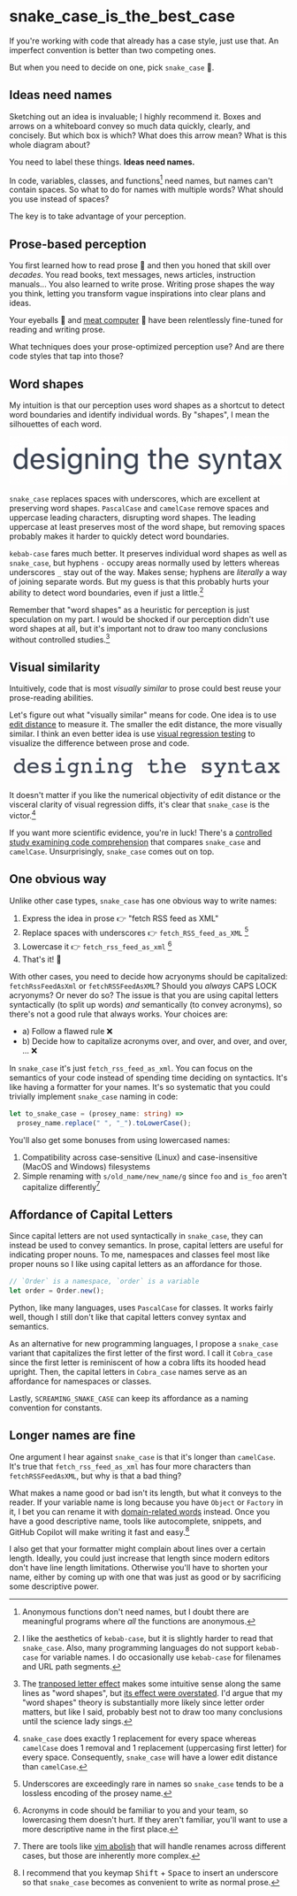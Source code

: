 # snake_case_is_the_best_case

If you're working with code that already has a case style, just use that.
An imperfect convention is better than two competing ones.

But when you need to decide on one, pick `snake_case` 🐍.

## Ideas need names

Sketching out an idea is invaluable; I highly recommend it.
Boxes and arrows on a whiteboard convey so much data quickly, clearly, and concisely.
But which box is which?
What does this arrow mean?
What is this whole diagram about?

You need to label these things.
**Ideas need names.**

In code, variables, classes, and functions[^anonymous-functions] need names,
but names can't contain spaces.
So what to do for names with multiple words?
What should you use instead of spaces?

The key is to take advantage of your perception.

## Prose-based perception

You first learned how to read prose 📖 and then you honed that skill over _decades_.
You read books, text messages, news articles, instruction manuals...
You also learned to write prose.
Writing prose shapes the way you think, letting you transform vague inspirations into clear plans and ideas.

Your eyeballs 👀 and [meat computer][meat-computer] 🧠 have been relentlessly fine-tuned for reading and writing prose.

What techniques does your prose-optimized perception use?
And are there code styles that tap into those?

## Word shapes

My intuition is that our perception uses word shapes as a shortcut to detect word boundaries and identify individual words.
By "shapes", I mean the silhouettes of each word.

![gif fading between words and their corresponding word shapes](./images/word-shapes.gif)

`snake_case` replaces spaces with underscores, which are excellent at preserving word shapes.
`PascalCase` and `camelCase` remove spaces and uppercase leading characters, disrupting word shapes.
The leading uppercase at least preserves most of the word shape, but removing spaces probably makes it harder to quickly
detect word boundaries.

`kebab-case` fares much better.
It preserves individual word shapes as well as `snake_case`, but hyphens `-` occupy areas normally used by letters whereas underscores `_` stay out of the way.
Makes sense; hyphens are _literally_ a way of joining separate words.
But my guess is that this probably hurts your ability to detect word boundaries, even if just a little.[^kebab-case-aesthetics]

Remember that "word shapes" as a heuristic for perception is just speculation on my part.
I would be shocked if our perception didn't use word shapes at all,
but it's important not to draw too many conclusions without controlled studies.[^transposed-letter-effect]

## Visual similarity

Intuitively, code that is most _visually similar_ to prose could best reuse your prose-reading abilities.

Let's figure out what "visually similar" means for code.
One idea is to use [edit distance][edit-distance] to measure it.
The smaller the edit distance, the more visually similar.
I think an even better idea is use [visual regression testing][visual-regression-testing]
to visualize the difference between prose and code.

![gif fading between prose and snake_cased](./images/snake-case-preserves-word-shapes.gif)

It doesn't matter if you like the numerical objectivity of edit distance or the visceral clarity of visual regression diffs,
it's clear that `snake_case` is the victor.[^edit-distance]

If you want more scientific evidence, you're in luck!
There's a [controlled study examining code comprehension][camelCase-vs-snake_case] that compares `snake_case` and `camelCase`.
Unsurprisingly, `snake_case` comes out on top.

## One obvious way

Unlike other case types, `snake_case` has one obvious way to write names:

1. Express the idea in prose 👉 "fetch RSS feed as XML"
2. Replace spaces with underscores 👉 `fetch_RSS_feed_as_XML` [^rare-underscores]
3. Lowercase it 👉 `fetch_rss_feed_as_xml` [^lowercase]
4. That's it! 🎉

With other cases, you need to decide how acryonyms should be capitalized: `fetchRssFeedAsXml` or `fetchRSSFeedAsXML`?
Should you _always_ CAPS LOCK acryonyms?
Or never do so?
The issue is that you are using capital letters syntactically (to split up words) _and_ semantically (to convey acronyms),
so there's not a good rule that always works.
Your choices are:

- a) Follow a flawed rule ❌
- b) Decide how to capitalize acronyms over, and over, and over, and over, ... ❌

In `snake_case` it's just `fetch_rss_feed_as_xml`.
You can focus on the semantics of your code instead of spending time deciding on syntactics.
It's like having a formatter for your names.
It's so systematic that you could trivially implement `snake_case` naming in code:

```ts
let to_snake_case = (prosey_name: string) =>
  prosey_name.replace(" ", "_").toLowerCase();
```

You'll also get some bonuses from using lowercased names:

1. Compatibility across case-sensitive (Linux) and case-insensitive (MacOS and Windows) filesystems
2. Simple renaming with `s/old_name/new_name/g` since `foo` and `is_foo` aren't capitalize differently[^vim-abolish]

## Affordance of Capital Letters

Since capital letters are not used syntactically in `snake_case`, they can instead be used to convey semantics.
In prose, capital letters are useful for indicating proper nouns.
To me, namespaces and classes feel most like proper nouns so I like using capital letters as an affordance for those.

```ts
// `Order` is a namespace, `order` is a variable
let order = Order.new();
```

Python, like many languages, uses `PascalCase` for classes.
It works fairly well, though I still don't like that capital letters convey syntax and semantics.

As an alternative for new programming languages, I propose a `snake_case` variant that capitalizes the first letter of the first word.
I call it `Cobra_case` since the first letter is reminiscent of how a cobra lifts its hooded head upright.
Then, the capital letters in `Cobra_case` names serve as an affordance for namespaces or classes.

Lastly, `SCREAMING_SNAKE_CASE` can keep its affordance as a naming convention for constants.

## Longer names are fine

One argument I hear against `snake_case` is that it's longer than `camelCase`.
It's true that `fetch_rss_feed_as_xml` has four more characters than `fetchRSSFeedAsXML`,
but why is that a bad thing?

What makes a name good or bad isn't its length, but what it conveys to the reader.
If your variable name is long because you have `Object` or `Factory` in it, I bet you can rename it with [domain-related words][domain-driven] instead.
Once you have a good descriptive name, tools like autocomplete, snippets, and GitHub Copilot will make writing it fast and easy.[^shift-space]

I also get that your formatter might complain about lines over a certain length.
Ideally, you could just increase that length since modern editors don't have line length limitations.
Otherwise you'll have to shorten your name, either by coming up with one that was just as good or by sacrificing some descriptive power.

[meat-computer]: https://www.mit.edu/people/dpolicar/writing/prose/text/thinkingMeat.html
[edit-distance]: https://en.wikipedia.org/wiki/Edit_distance
[visual-regression-testing]: https://applitools.com/blog/visual-regression-testing/
[camelCase-vs-snake_case]: https://whatheco.de/2013/02/16/camelcase-vs-underscores-revisited/

[^anonymous-functions]: Anonymous functions don't need names, but I doubt there are meaningful programs where _all_ the functions are anonymous.
[^kebab-case-aesthetics]:
    I like the aesthetics of `kebab-case`, but it is slightly harder to read that `snake_case`.
    Also, many programming languages do not support `kebab-case` for variable names.
    I do occasionally use `kebab-case` for filenames and URL path segments.

[^transposed-letter-effect]:
    The [tranposed letter effect](https://en.wikipedia.org/wiki/Transposed_letter_effect#Internet_meme) makes some intuitive sense along the same lines as "word shapes",
    but [its effect were overstated](https://www.mrc-cbu.cam.ac.uk/people/matt.davis/cmabridge/).
    I'd argue that my "word shapes" theory is substantially more likely since letter order matters, but like I said, probably best not to draw too many conclusions until the science lady sings.

[^edit-distance]:
    `snake_case` does exactly 1 replacement for every space whereas `camelCase` does 1 removal and 1 replacement (uppercasing first letter) for every space.
    Consequently, `snake_case` will have a lower edit distance than `camelCase`.

[^rare-underscores]: Underscores are exceedingly rare in names so `snake_case` tends to be a lossless encoding of the prosey name.
[^lowercase]:
    Acronyms in code should be familiar to you and your team, so lowercasing them doesn't hurt.
    If they aren't familiar, you'll want to use a more descriptive name in the first place.

[^vim-abolish]: There are tools like [vim abolish](https://github.com/tpope/vim-abolish) that will handle renames across different cases, but those are inherently more complex.

[domain-driven]: https://en.wikipedia.org/wiki/Domain-driven_design

[^shift-space]: I recommend that you keymap <kbd>Shift</kbd> + <kbd>Space</kbd> to insert an underscore so that `snake_case` becomes as convenient to write as normal prose.
